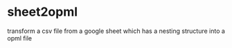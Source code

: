 # sheet2opml
transform a csv file from a google sheet which has a  nesting structure  into a opml file
